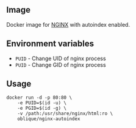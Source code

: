 ## Image

Docker image for [NGINX](https://www.nginx.com) with autoindex enabled.

## Environment variables

* `PUID` - Change UID of nginx process
* `PUID` - Change GID of nginx process

## Usage

```
docker run -d -p 80:80 \
    -e PUID=$(id -u) \
    -e PGID=$(id -g) \
    -v /path:/usr/share/nginx/html:ro \
    oblique/nginx-autoindex
```
